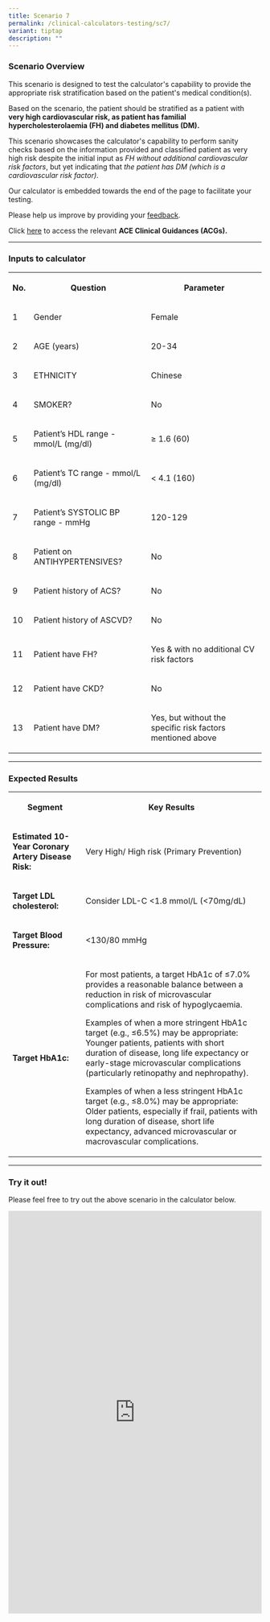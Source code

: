 ```yaml
---
title: Scenario 7
permalink: /clinical-calculators-testing/sc7/
variant: tiptap
description: ""
---
```

<h3>Scenario Overview</h3>
<p>This scenario is designed to test the calculator's capability to provide
the appropriate risk stratification based on the patient's medical condition(s).</p>
<p>Based on the scenario, the patient should be stratified as a patient with <strong>very high cardiovascular risk, as patient has familial hypercholesterolaemia (FH) and diabetes mellitus (DM).</strong>
</p>
<p>This scenario showcases the calculator's capability to perform sanity
checks based on the information provided and classified patient as very
high risk despite the initial input as<em> FH without additional cardiovascular risk factors</em>,
but yet indicating that <em>the patient has DM (which is a cardiovascular risk factor)</em>.</p>
<p>Our calculator is embedded towards the end of the page to facilitate your
testing.</p>
<p>Please help us improve by providing your <a href="/clinical-calculators-testing/fbform/" rel="noopener noreferrer nofollow" target="_blank">feedback</a>.</p>
<p>Click <a href="https://www.ace-hta.gov.sg/healthcare-professionals/ace-clinical-guidances-(acgs)#cat~ACE%20Clinical%20Guidances&amp;type~Published&amp;page~1" rel="noopener noreferrer nofollow" target="_blank">here</a> to
access the relevant <strong>ACE Clinical Guidances (ACGs).</strong>
</p>
<hr>
<h3>Inputs to calculator</h3>
<table>
<tbody>
<tr>
<th rowspan="1" colspan="1">
<p>No.</p>
</th>
<th rowspan="1" colspan="1">
<p>Question</p>
</th>
<th rowspan="1" colspan="1">
<p>Parameter</p>
</th>
</tr>
<tr>
<td rowspan="1" colspan="1">
<p>1</p>
</td>
<td rowspan="1" colspan="1">
<p>Gender</p>
</td>
<td rowspan="1" colspan="1">
<p>Female</p>
</td>
</tr>
<tr>
<td rowspan="1" colspan="1">
<p>2</p>
</td>
<td rowspan="1" colspan="1">
<p>AGE (years)</p>
</td>
<td rowspan="1" colspan="1">
<p>20-34</p>
</td>
</tr>
<tr>
<td rowspan="1" colspan="1">
<p>3</p>
</td>
<td rowspan="1" colspan="1">
<p>ETHNICITY</p>
</td>
<td rowspan="1" colspan="1">
<p>Chinese</p>
</td>
</tr>
<tr>
<td rowspan="1" colspan="1">
<p>4</p>
</td>
<td rowspan="1" colspan="1">
<p>SMOKER?</p>
</td>
<td rowspan="1" colspan="1">
<p>No</p>
</td>
</tr>
<tr>
<td rowspan="1" colspan="1">
<p>5</p>
</td>
<td rowspan="1" colspan="1">
<p>Patient’s HDL range - mmol/L (mg/dl)</p>
</td>
<td rowspan="1" colspan="1">
<p>≥ 1.6 (60)</p>
</td>
</tr>
<tr>
<td rowspan="1" colspan="1">
<p>6</p>
</td>
<td rowspan="1" colspan="1">
<p>Patient’s TC range - mmol/L (mg/dl)</p>
</td>
<td rowspan="1" colspan="1">
<p>&lt; 4.1 (160)</p>
</td>
</tr>
<tr>
<td rowspan="1" colspan="1">
<p>7</p>
</td>
<td rowspan="1" colspan="1">
<p>Patient’s SYSTOLIC BP range - mmHg</p>
</td>
<td rowspan="1" colspan="1">
<p>120-129</p>
</td>
</tr>
<tr>
<td rowspan="1" colspan="1">
<p>8</p>
</td>
<td rowspan="1" colspan="1">
<p>Patient on ANTIHYPERTENSIVES?</p>
</td>
<td rowspan="1" colspan="1">
<p>No</p>
</td>
</tr>
<tr>
<td rowspan="1" colspan="1">
<p>9</p>
</td>
<td rowspan="1" colspan="1">
<p>Patient history of ACS?</p>
</td>
<td rowspan="1" colspan="1">
<p>No</p>
</td>
</tr>
<tr>
<td rowspan="1" colspan="1">
<p>10</p>
</td>
<td rowspan="1" colspan="1">
<p>Patient history of ASCVD?</p>
</td>
<td rowspan="1" colspan="1">
<p>No</p>
</td>
</tr>
<tr>
<td rowspan="1" colspan="1">
<p>11</p>
</td>
<td rowspan="1" colspan="1">
<p>Patient have FH?</p>
</td>
<td rowspan="1" colspan="1">
<p>Yes &amp; with no additional CV risk factors</p>
</td>
</tr>
<tr>
<td rowspan="1" colspan="1">
<p>12</p>
</td>
<td rowspan="1" colspan="1">
<p>Patient have CKD?</p>
</td>
<td rowspan="1" colspan="1">
<p>No</p>
</td>
</tr>
<tr>
<td rowspan="1" colspan="1">
<p>13</p>
</td>
<td rowspan="1" colspan="1">
<p>Patient have DM?</p>
</td>
<td rowspan="1" colspan="1">
<p>Yes, but without the specific risk factors mentioned above</p>
</td>
</tr>
</tbody>
</table>
<hr>
<h3>Expected Results</h3>
<p></p>
<table>
<tbody>
<tr>
<th rowspan="1" colspan="1">
<p>Segment</p>
</th>
<th rowspan="1" colspan="1">
<p>Key Results</p>
</th>
</tr>
<tr>
<td rowspan="1" colspan="1">
<p><strong>Estimated 10-Year Coronary Artery Disease Risk:</strong>
</p>
</td>
<td rowspan="1" colspan="1">
<p>Very High/ High risk (Primary Prevention)</p>
</td>
</tr>
<tr>
<td rowspan="1" colspan="1">
<p><strong>Target LDL cholesterol:</strong>
</p>
</td>
<td rowspan="1" colspan="1">
<p>Consider LDL-C &lt;1.8 mmol/L (&lt;70mg/dL)</p>
</td>
</tr>
<tr>
<td rowspan="1" colspan="1">
<p><strong>Target Blood Pressure:</strong>
</p>
</td>
<td rowspan="1" colspan="1">
<p>&lt;130/80 mmHg</p>
</td>
</tr>
<tr>
<td rowspan="1" colspan="1">
<p><strong>Target HbA1c:</strong>
</p>
</td>
<td rowspan="1" colspan="1">
<p>For most patients, a target HbA1c of ≤7.0% provides a reasonable balance
between a reduction in risk of microvascular complications and risk of
hypoglycaemia.</p>
<p></p>
<p>Examples of when a more stringent HbA1c target (e.g., ≤6.5%) may be appropriate:
Younger patients, patients with short duration of disease, long life expectancy
or early-stage microvascular complications (particularly retinopathy and
nephropathy).</p>
<p></p>
<p>Examples of when a less stringent HbA1c target (e.g., ≤8.0%) may be appropriate:
Older patients, especially if frail, patients with long duration of disease,
short life expectancy, advanced microvascular or macrovascular complications.</p>
</td>
</tr>
</tbody>
</table>
<p></p>
<hr>
<h3>Try it out!</h3>
<p>Please feel free to try out the above scenario in the calculator below.</p>
<div class="iframe-wrapper">
<iframe style="width:100%;height:800px" allowfullscreen="true" frameborder="0" src="https://www.checkfirst.gov.sg/c/2ee93260-2edb-4f62-94c5-4aa1b8fdba68"></iframe>
</div>
<p></p>